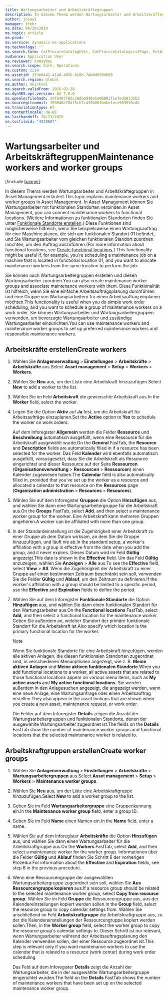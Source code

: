 ```yaml
---
title: Wartungsarbeiter und Arbeitskräftegruppen
description: In diesem Thema werden Wartungsarbeiter und Arbeitskräftegruppen in Asset Management erläutert.
author: josaw1
manager: tfehr
ms.date: 06/26/2019
ms.topic: article
ms.prod: ''
ms.service: dynamics-ax-applications
ms.technology: ''
ms.search.form: CatProcureCatalogEdit, CatProcureCatalogListPage, EntAssetWorkerGroupCopyFromResourceGroup, EntAssetWorkerGroup
audience: Application User
ms.reviewer: kamaybac
ms.search.scope: Core, Operations
ms.custom: 2214
ms.assetid: 2f3e0441-414d-402b-b28b-7ab0d650d658
ms.search.region: Global
ms.author: mkirknel
ms.search.validFrom: 2016-02-28
ms.dyn365.ops.version: AX 7.0.0
ms.openlocfilehash: 29fb487f02c28dbe940a1e00891f1e7ed20135b2
ms.sourcegitcommit: 199848e78df5cb7c439b001bdbe1ece963593cdb
ms.translationtype: HT
ms.contentlocale: de-DE
ms.lasthandoff: 10/13/2020
ms.locfileid: "4428607"
---
```

# <a name="maintenance-workers-and-worker-groups"></a><span data-ttu-id="17ede-103">Wartungsarbeiter und Arbeitskräftegruppen</span><span class="sxs-lookup"><span data-stu-id="17ede-103">Maintenance workers and worker groups</span></span>

[!include [banner](../../includes/banner.md)]

 

<span data-ttu-id="17ede-104">In diesem Thema werden Wartungsarbeiter und Arbeitskräftegruppen in Asset Management erläutert.</span><span class="sxs-lookup"><span data-stu-id="17ede-104">This topic explains maintenance workers and worker groups in Asset Management.</span></span> <span data-ttu-id="17ede-105">In Asset Management können Sie Wartungsarbeiter mit funktionalen Standorten verbinden.</span><span class="sxs-lookup"><span data-stu-id="17ede-105">In Asset Management, you can connect maintenance workers to functional locations.</span></span> <span data-ttu-id="17ede-106">(Weitere Informationen zu funktionalen Standorten finden Sie unter [Funktionale Standorte erstellen](../functional-locations/create-functional-locations.md).) Diese Funktionen sind möglicherweise hilfreich, wenn Sie beispielsweise einen Wartungsauftrag für eine Maschine planen, die sich am funktionalen Standort 01 befindet, und Sie Wartungsarbeiter vom gleichen funktionalen Standort zuordnen möchten, um den Auftrag auszuführen.</span><span class="sxs-lookup"><span data-stu-id="17ede-106">(For more information about functional locations, see [Create functional locations](../functional-locations/create-functional-locations.md).) This functionality might be useful if, for example, you're scheduling a maintenance job on a machine that is located in functional location 01, and you want to allocate maintenance workers from the same location to perform the job.</span></span>

<span data-ttu-id="17ede-107">Sie können auch Wartungsarbeitergruppen erstellen und diesen Wartungsarbeiter zuordnen.</span><span class="sxs-lookup"><span data-stu-id="17ede-107">You can also create maintenance worker groups and associate maintenance workers with them.</span></span> <span data-ttu-id="17ede-108">Diese Funktionalität ist hilfreich, wenn Sie eine einfache Arbeitsauftragsplanung durchführen und eine Gruppe von Wartungsarbeitern für einen Arbeitsauftrag einplanen möchten.</span><span class="sxs-lookup"><span data-stu-id="17ede-108">This functionality is useful when you do simple work order scheduling, and you want to schedule a group of maintenance workers on a work order.</span></span> <span data-ttu-id="17ede-109">Sie können Wartungsarbeiter und Wartungsarbeitergruppen verwenden, um bevorzugte Wartungsarbeiter und zuständige Wartungsarbeiter einzurichten.</span><span class="sxs-lookup"><span data-stu-id="17ede-109">You can use maintenance workers and maintenance worker groups to set up preferred maintenance workers and responsible maintenance workers.</span></span> 


## <a name="create-workers"></a><span data-ttu-id="17ede-110">Arbeitskräfte erstellen</span><span class="sxs-lookup"><span data-stu-id="17ede-110">Create workers</span></span>

1. <span data-ttu-id="17ede-111">Wählen Sie **Anlagenverwaltung** \> **Einstellungen** \> **Arbeitskräfte** \> **Arbeitskräfte** aus.</span><span class="sxs-lookup"><span data-stu-id="17ede-111">Select **Asset management** \> **Setup** \> **Workers** \> **Workers**.</span></span>
2. <span data-ttu-id="17ede-112">Wählen Sie **Neu** aus, um der Liste eine Arbeitskraft hinzuzufügen.</span><span class="sxs-lookup"><span data-stu-id="17ede-112">Select **New** to add a worker to the list.</span></span>
3. <span data-ttu-id="17ede-113">Wählen Sie im Feld **Arbeitskraft** die gewünschte Arbeitskraft aus.</span><span class="sxs-lookup"><span data-stu-id="17ede-113">In the **Worker** field, select the worker.</span></span>
4. <span data-ttu-id="17ede-114">Legen Sie die Option **Aktiv** auf **Ja** fest, um die Arbeitskraft für Arbeitsaufträge einzuplanen.</span><span class="sxs-lookup"><span data-stu-id="17ede-114">Set the **Active** option to **Yes** to schedule the worker on work orders.</span></span>

    <span data-ttu-id="17ede-115">Auf dem Inforegister **Allgemein** werden die Felder **Ressource** und **Beschreibung** automatisch ausgefüllt, wenn eine Ressource für die Arbeitskraft ausgewählt wurde.</span><span class="sxs-lookup"><span data-stu-id="17ede-115">On the **General** FastTab, the **Resource** and **Description** fields are automatically filled in if a resource has been selected for the worker.</span></span> <span data-ttu-id="17ede-116">Das Feld **Kalender** wird ebenfalls automatisch ausgefüllt, vorausgesetzt, dass Sie die Arbeitskraft als Ressource eingerichtet und dieser Ressource auf der Seite **Ressourcen** (**Organisationsverwaltung** \> **Ressourcen** \> **Ressourcen**) einen Kalender zugewiesen haben.</span><span class="sxs-lookup"><span data-stu-id="17ede-116">The **Calendar** field is also automatically filled in, provided that you've set up the worker as a resource and allocated a calendar to that resource on the **Resources** page (**Organization administration** \> **Resources** \> **Resources**).</span></span>

5. <span data-ttu-id="17ede-117">Wählen Sie auf dem Inforegister **Gruppen** die Option **Hinzufügen** aus, und wählen Sie dann eine Wartungsarbeitergruppe für die Arbeitskraft aus.</span><span class="sxs-lookup"><span data-stu-id="17ede-117">On the **Groups** FastTab, select **Add**, and then select a maintenance worker group for the worker.</span></span> <span data-ttu-id="17ede-118">Eine Arbeitskraft kann mehreren Gruppen angehören.</span><span class="sxs-lookup"><span data-stu-id="17ede-118">A worker can be affiliated with more than one group.</span></span>
6. <span data-ttu-id="17ede-119">In der Standardeinstellung ist die Zugehörigkeit einer Arbeitskraft zu einer Gruppe ab dem Datum wirksam, an dem Sie die Gruppe hinzuzufügen, und läuft nie ab.</span><span class="sxs-lookup"><span data-stu-id="17ede-119">In the standard setup, a worker's affiliation with a group is effective from the date when you add the group, and it never expires.</span></span> <span data-ttu-id="17ede-120">Dieses Datum wird im Feld **Gültig** angezeigt.</span><span class="sxs-lookup"><span data-stu-id="17ede-120">This date is shown in the **Effective** field.</span></span> <span data-ttu-id="17ede-121">Um das Feld **Gültig** anzuzeigen, wählen Sie **Anzeigen** \> **Alle** aus.</span><span class="sxs-lookup"><span data-stu-id="17ede-121">To see the **Effective** field, select **View** \> **All**.</span></span> <span data-ttu-id="17ede-122">Wenn die Zugehörigkeit der Arbeitskraft zu einer Gruppe auf einen bestimmten Zeitraum beschränkt sein soll, verwenden Sie die Felder **Gültig** und **Ablauf**, um den Zeitraum zu definieren.</span><span class="sxs-lookup"><span data-stu-id="17ede-122">If the worker's affiliation with a group should be limited to a specific period, use the **Effective** and **Expiration** fields to define the period.</span></span>
7. <span data-ttu-id="17ede-123">Wählen Sie auf dem Inforegister **Funktionale Standorte** die Option **Hinzufügen** aus, und wählen Sie dann einen funktionalen Standort für den Wartungsarbeiter aus.</span><span class="sxs-lookup"><span data-stu-id="17ede-123">On the **Functional locations** FastTab, select **Add**, and then select a functional location for the maintenance worker.</span></span> <span data-ttu-id="17ede-124">Geben Sie außerdem an, welcher Standort der primäre funktionale Standort für die Arbeitskraft ist.</span><span class="sxs-lookup"><span data-stu-id="17ede-124">Also specify which location is the primary functional location for the worker.</span></span>

    > [!NOTE]
    > <span data-ttu-id="17ede-125">Wenn Sie funktionale Standorte für eine Arbeitskraft hinzufügen, werden alle aktiven Anlagen, die diesen funktionalen Standorten zugeordnet sind, in verschiedenen Menüoptionen angezeigt, wie z. B. **Meine aktiven Anlagen** und **Meine aktiven funktionalen Standorte**.</span><span class="sxs-lookup"><span data-stu-id="17ede-125">When you add functional locations to a worker, all active assets that are related to those functional locations appear on various menu items, such as **My active assets** and **My active functional locations**.</span></span> <span data-ttu-id="17ede-126">Sie werden außerdem in den Anlagesuchen angezeigt, die angezeigt werden, wenn eine neue Anlage, eine Wartungsanfrage oder einen Arbeitsauftrag erstellen.</span><span class="sxs-lookup"><span data-stu-id="17ede-126">They also appear in the asset lookups that are shown when you create a new asset, maintenance request, or work order.</span></span>

    <span data-ttu-id="17ede-127">Die Felder auf dem Inforegister **Details** zeigen die Anzahl der Wartungsarbeitergruppen und funktionalen Standorte, denen der ausgewählte Wartungsarbeiter zugeordnet ist.</span><span class="sxs-lookup"><span data-stu-id="17ede-127">The fields on the **Details** FastTab show the number of maintenance worker groups and functional locations that the selected maintenance worker is related to.</span></span>

## <a name="create-worker-groups"></a><span data-ttu-id="17ede-128">Arbeitskraftgruppen erstellen</span><span class="sxs-lookup"><span data-stu-id="17ede-128">Create worker groups</span></span>

1. <span data-ttu-id="17ede-129">Wählen Sie **Anlagenverwaltung** \> **Einstellungen** \> **Arbeitskräfte** \> **Wartungsarbeitergruppen** aus.</span><span class="sxs-lookup"><span data-stu-id="17ede-129">Select **Asset management** \> **Setup** \> **Workers** \> **Maintenance worker groups**.</span></span>
2. <span data-ttu-id="17ede-130">Wählen Sie **Neu** aus, um der Liste eine Arbeitskraftgruppe hinzuzufügen.</span><span class="sxs-lookup"><span data-stu-id="17ede-130">Select **New** to add a worker group to the list.</span></span>
3. <span data-ttu-id="17ede-131">Geben Sie im Feld **Wartungsarbeitergruppe** eine Gruppenkennung ein.</span><span class="sxs-lookup"><span data-stu-id="17ede-131">In the **Maintenance worker group** field, enter a group ID.</span></span>
4. <span data-ttu-id="17ede-132">Geben Sie im Feld **Name** einen Namen ein.</span><span class="sxs-lookup"><span data-stu-id="17ede-132">In the **Name** field, enter a name.</span></span>
5. <span data-ttu-id="17ede-133">Wählen Sie auf dem Inforegister **Arbeitskräfte** die Option **Hinzufügen** aus, und wählen Sie dann einen Wartungsarbeiter für die Arbeitskraftgruppe aus.</span><span class="sxs-lookup"><span data-stu-id="17ede-133">On the **Workers** FastTab, select **Add**, and then select a maintenance worker for the worker group.</span></span> <span data-ttu-id="17ede-134">Informationen über die Felder **Gültig** und **Ablauf** finden Sie Schritt 6 der vorherigen Prozedur.</span><span class="sxs-lookup"><span data-stu-id="17ede-134">For information about the **Effective** and **Expiration** fields, see step 6 in the previous procedure.</span></span>
6. <span data-ttu-id="17ede-135">Wenn eine Ressourcengruppe der ausgewählten Wartungsarbeitergruppe zugeordnet sein soll, wählen Sie **Aus Ressourcengruppe kopieren** aus.</span><span class="sxs-lookup"><span data-stu-id="17ede-135">If a resource group should be related to the selected maintenance worker group, select **Copy from resource group**.</span></span> <span data-ttu-id="17ede-136">Wählen Sie im Feld **Gruppe** die Ressourcengruppe aus, aus der Kalendereinstellungen kopiert werden sollen.</span><span class="sxs-lookup"><span data-stu-id="17ede-136">In the **Group** field, select the resource group to copy calendar settings from.</span></span> <span data-ttu-id="17ede-137">Wählen Sie anschließend im Feld **Arbeitskraftgruppe** die Arbeitskraftgruppe aus, zu der die Kalendereinstellungen der Ressourcengruppe kopiert werden sollen.</span><span class="sxs-lookup"><span data-stu-id="17ede-137">Then, in the **Worker group** field, select the worker group to copy the resource group's calendar settings to.</span></span> <span data-ttu-id="17ede-138">Dieser Schritt ist nur relevant, wenn Wartungsarbeiter während der Arbeitsauftragsplanung den Kalender verwenden sollen, der einer Ressource zugeordnet ist.</span><span class="sxs-lookup"><span data-stu-id="17ede-138">This step is relevant only if you want maintenance workers to use the calendar that is related to a resource (work center) during work order scheduling.</span></span>

    <span data-ttu-id="17ede-139">Das Feld auf dem Inforegister **Details** zeigt die Anzahl der Wartungsarbeiter, die in der ausgewählte Wartungsarbeitergruppe eingerichtet wurden.</span><span class="sxs-lookup"><span data-stu-id="17ede-139">The field on the **Details** FastTab shows the number of maintenance workers that have been set up on the selected maintenance worker group.</span></span>
